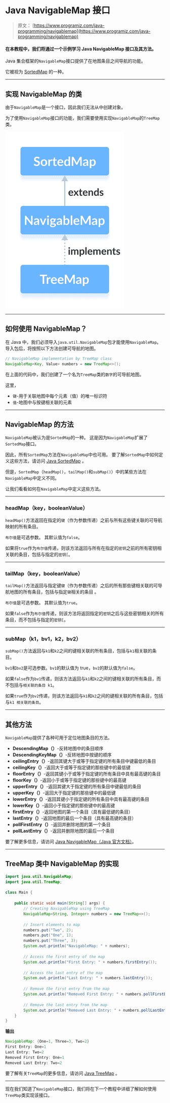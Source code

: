# Java NavigableMap 接口

> 原文： [https://www.programiz.com/java-programming/navigablemap](https://www.programiz.com/java-programming/navigablemap)

#### 在本教程中，我们将通过一个示例学习 Java NavigableMap 接口及其方法。

Java 集合框架的`NavigableMap`接口提供了在地图条目之间导航的功能。

它被视为 [SortedMap](/java-programming/sortedmap "Java SortedMap Interface") 的一种。

* * *

## 实现 NavigableMap 的类

由于`NavigableMap`是一个接口，因此我们无法从中创建对象。

为了使用`NavigableMap`接口的功能，我们需要使用实现`NavigableMap`的`TreeMap`类。

![Java TreeMap class implements the Java NavigableMap interface.](img/c185c722105f53b081975dd48f704330.png)

* * *

## 如何使用 NavigableMap？

在 Java 中，我们必须导入`java.util.NavigableMap`包才能使用`NavigableMap`。 导入包后，将按照以下方法创建可导航的地图。

```java
// NavigableMap implementation by TreeMap class
NavigableMap<Key, Value> numbers = new TreeMap<>(); 
```

在上面的代码中，我们创建了一个名为`TreeMap`类的`数字`的可导航地图。

这里，

*   `键`-用于关联地图中每个元素（值）的唯一标识符
*   `值`-地图中与按键相关联的元素

* * *

## NavigableMap 的方法

`NavigableMap`被认为是`SortedMap`的一种。 这是因为`NavigableMap`扩展了`SortedMap`接口。

因此，所有`SortedMap`方法在`NavigableMap`中也可用。 要了解`SortedMap`中如何定义这些方法，请访问 [Java SortedMap](/java-programming/sortedmap) 。

但是，`SortedMap`（`headMap()`，`tailMap()`和`subMap()`）中的某些方法在`NavigableMap`中定义不同。

让我们看看如何在`NavigableMap`中定义这些方法。

* * *

### headMap（key，booleanValue）

`headMap()`方法返回在指定的`键`（作为参数传递）之前与所有这些键关联的可导航映射的所有条目。

`布尔值`是可选参数。 其默认值为`false`。

如果将`true`作为`布尔值`传递，则该方法返回与所有在指定的`密钥`之前的所有密钥相关联的条目，包括与指定的`密钥[`。

* * *

### tailMap（key，booleanValue）

`tailMap()`方法返回与指定键`键`（作为参数传递）之后的所有那些键相关联的可导航地图的所有条目，包括与指定`键`相关的条目 。

`布尔值`是可选参数。 其默认值为`true`。

如果`false`作为`布尔值`传递，则该方法将返回指定的`密钥`之后与这些密钥相关的所有条目，而不包括与指定的`密钥[`。

* * *

### subMap（k1，bv1，k2，bv2）

`subMap()`方法返回与`k1`和`k2`之间的键相关联的所有条目，包括与`k1`相关联的条目。

`bv1`和`bv2`是可选参数。`bv1`的默认值为 true，`bv2`的默认值为`false`。

如果`false`作为`bv1`传递，则该方法返回与`k1`和`k2`之间的键相关联的所有条目，而不包括与`相关联的条目 k1`。

如果`true`作为`bv2`传递，则该方法返回与`k1`和`k2`之间的键相关联的所有条目，包括与`k1 相关联的条目`。

* * *

## 其他方法

`NavigableMap`提供了各种可用于定位地图条目的方法。

*   **DescendingMap（）**-反转地图中的条目顺序
*   **DescendingKeyMap（）**-反转地图中按键的顺序
*   **ceilingEntry（）**-返回其键大于或等于指定键的所有条目中键最低的条目
*   **ceilingKey（）**-返回大于或等于指定键的那些键中的最低键
*   **floorEntry（）**-返回其键小于或等于指定键的所有条目中具有最高键的条目
*   **floorKey（）**-返回小于或等于指定键的那些键中的最高键
*   **upperEntry（）**-返回其键大于指定键的所有条目中键最低的条目
*   **upperKey（）**-返回大于指定键的那些键中的最低键
*   **lowerEntry（）**-返回其键小于指定键的所有条目中具有最高键的条目
*   **lowerKey（）**-返回小于指定键的那些键中的最高键
*   **firstEntry（）**-返回地图的第一个条目（具有最低键的条目）
*   **lastEntry（）**-返回地图的最后一个条目（具有最高键的条目）
*   **pollFirstEntry（）**-返回并删除地图的第一个条目
*   **pollLastEntry（）**-返回并删除地图的最后一个条目

要了解更多信息，请访问 [Java NavigableMap（Java 官方文档）](https://docs.oracle.com/javase/7/docs/api/java/util/NavigableMap.html)。

* * *

## TreeMap 类中 NavigableMap 的实现

```java
import java.util.NavigableMap;
import java.util.TreeMap;

class Main {

    public static void main(String[] args) {
        // Creating NavigableMap using TreeMap
        NavigableMap<String, Integer> numbers = new TreeMap<>();

        // Insert elements to map
        numbers.put("Two", 2);
        numbers.put("One", 1);
        numbers.put("Three", 3);
        System.out.println("NavigableMap: " + numbers);

        // Access the first entry of the map
        System.out.println("First Entry: " + numbers.firstEntry());

        // Access the last entry of the map
        System.out.println("Last Entry: " + numbers.lastEntry());

        // Remove the first entry from the map
        System.out.println("Removed First Entry: " + numbers.pollFirstEntry());

        // Remove the last entry from the map
        System.out.println("Removed Last Entry: " + numbers.pollLastEntry());
    }
} 
```

**输出**

```java
NavigableMap: {One=1, Three=3, Two=2}
First Entry: One=1
Last Entry: Two=2
Removed First Entry: One=1
Removed Last Entry: Two=2 
```

要了解有关`TreeMap`的更多信息，请访问 [Java TreeMap](/java-programming/treemap "Java TreeMap class") 。

* * *

现在我们知道了`NavigableMap`接口，我们将在下一个教程中详细了解如何使用`TreeMap`类实现该接口。